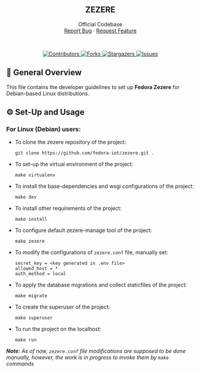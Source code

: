 <p align="center">
  
  <h2 align="center">ZEZERE</h2>

  <p align="center">
    Official Codebase
    <br>
    <a href="https://github.com/fedora-iot/zezere/issues">Report Bug</a>
    ·
    <a href="https://github.com/fedora-iot/zezere/issues">Request Feature</a>
  </p>
</p>
<br>
<p align="center">
  <a href="https://github.com/fedora-iot/zezere/graphs/contributors">
    <img alt="Contributors" src="https://img.shields.io/github/contributors/fedora-iot/zezere.svg?style=for-the-badge" style="max-width:100%;">
  </a>
  <a href="https://github.com/fedora-iot/zezere/network/members">
    <img alt="Forks" src="https://img.shields.io/github/forks/fedora-iot/zezere.svg?style=for-the-badge" style="max-width:100%;">
  </a>
  <a  href="https://github.com/fedora-iot/zezere/stargazers">
    <img alt="Stargazers" src="https://img.shields.io/github/stars/fedora-iot/zezere.svg?style=for-the-badge" style="max-width:100%;">
  </a>
  <a href="https://github.com/fedora-iot/zezere/issues">
    <img alt="Issues" src="https://img.shields.io/github/issues/fedora-iot/zezere.svg?style=for-the-badge" style="max-width:100%;">
  </a>
</p>

## 📝 General Overview 

This file contains the developer guidelines to set up **Fedora Zezere** for Debian-based Linux distributions.

## ⚙️ Set-Up and Usage
   ### For Linux (Debian) users:

- To clone the zezere repository of the project:
    ```
    git clone https://github.com/fedora-iot/zezere.git .
    ```

- To set-up the virtual environment of the project:
  ```
  make virtualenv
  ```

- To install the base-dependencies and wsgi configurations of the project:
  ```
  make dev
  ```
 - To install other requirements of the project:  
    ```
    make install
    ```  
 - To configure default zezere-manage tool of the project:  
    ```
    make zezere
    ```  
- To modify the configurations of `zezere.conf` file, manually set:
    ```
    secret_key = <key generated in .env file>
    allowed_host = *
    auth_method = local
    ``` 

- To apply the database migrations and collect staticfiles of the project:
    ```
    make migrate
    ```
- To create the superuser of the project:
    ```
    make superuser
    ```

- To run the project on the localhost:
    ```
    make run
    ```
***Note:*** _As of now, `zezere.conf` file modifications are supposed to be done manually, however, the work is in progress to invoke them by `make` commands_

